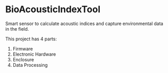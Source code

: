 # BioAcousticIndexTool
Smart sensor to calculate acoustic indices and capture environmental data in the field.

This project has 4 parts:
1. Firmware
1. Electronic Hardware
1. Enclosure
1. Data Processing
